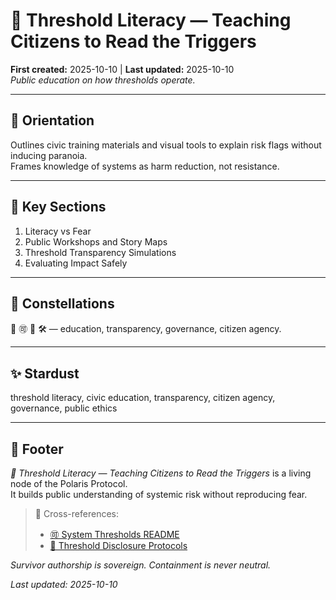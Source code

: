 # 🧭 Threshold Literacy — Teaching Citizens to Read the Triggers  
**First created:** 2025-10-10 | **Last updated:** 2025-10-10  
*Public education on how thresholds operate.*

---

## 🧭 Orientation  
Outlines civic training materials and visual tools to explain risk flags without inducing paranoia.  
Frames knowledge of systems as harm reduction, not resistance.

---

## 📑 Key Sections  
1. Literacy vs Fear  
2. Public Workshops and Story Maps  
3. Threshold Transparency Simulations  
4. Evaluating Impact Safely  

---

## 🌌 Constellations  
🧭 🉑 🧿 🛠️ — education, transparency, governance, citizen agency.

---

## ✨ Stardust  
threshold literacy, civic education, transparency, citizen agency, governance, public ethics

---

## 🏮 Footer  
*🧭 Threshold Literacy — Teaching Citizens to Read the Triggers* is a living node of the Polaris Protocol.  
It builds public understanding of systemic risk without reproducing fear.

> 📡 Cross-references:  
> - [🉑 System Thresholds README](./README.md)  
> - [🧾 Threshold Disclosure Protocols](./🧾_threshold_disclosure_protocols_forensic_transparency_tools.md)

*Survivor authorship is sovereign. Containment is never neutral.*  

_Last updated: 2025-10-10_
